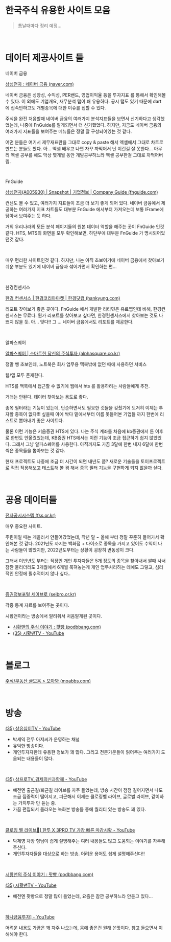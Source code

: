 # 한국주식 유용한 사이트 모음

> 틈날때마다 정리 예정...

<br>

# 데이터 제공사이트 들

네이버 금융<br>

[삼성전자 : 네이버 금융 (naver.com)](https://finance.naver.com/item/main.naver?code=005930) <br>

네이버 금융은 성장성, 수익성, PER밴드, 영업이익율 등을 투자지표 를 통해서 확인해볼 수 있다. 이 외에도 기업개요, 재무분석 탭이 꽤 유용하다. 공시 탭도 있기 때문에 dart 에 접속안하고도 개별종목에 대한 이슈를 접할 수 있다.<br>

주식을 완전 처음할때 네이버 금융의 여러가지 분석지표들을 보면서 신기하다고 생각했었는데, 나중에 FnGuide를 알게되면서 더 신기했었다. 하지만, 지금도 네이버 금융의 여러가지 지표들을 보여주는 메뉴들은 정말 잘 구성되어있는 것 같다.<br>

어떤 분들은 여기서 제무재표란을 그대로 copy & paste 해서 엑셀에서 그대로 차트로 만드는 분들도 봤다. 아... 액셀 배우고 나면 자꾸 까먹어서 난 이런걸 잘 못한다... 아무리 엑셀 공부를 해도 막상 몇개월 동안 개발공부하느라 엑셀 공부한걸 그대로 까먹어버림.

<br>

FnGuide<br>

[삼성전자(A005930) | Snapshot | 기업정보 | Company Guide (fnguide.com)](http://comp.fnguide.com/SVO2/ASP/SVD_main.asp?pGB=1&gicode=A005930&cID=&MenuYn=Y&ReportGB=&NewMenuID=11&stkGb=&strResearchYN=) <br>

컨센도 볼 수 있고, 여러가지 지표들이 조금 더 보기 좋게 되어 있다. 네이버 금융에서 제공하는 여러가지 지표 차트들도 대부분 FnGuide 에서부터 가져오는데 보통 IFrame에 담아서 보여주는 듯 하다.<br>

거의 우리나라의 모든 분석 페이지들의 원본 데이터 역할을 해주는 곳이 FnGuide 인것 같다. HTS, MTS의 화면을 모두 확인해보면, 하단부에 대부분 FnGuide 가 명시되어있던것 같다.<br>

<br>

매우 편리한 사이트인것 같다. 하지만, 나는 아직 초보이기에 네이버 금융에서 찾아보기 쉬운 부분도 있기에 네이버 금융과 섞어가면서 확인하는 편...<br>

<br>

한경컨센서스<br>

[한경 컨센서스 | 한경코리아마켓 | 한경닷컴 (hankyung.com)](https://markets.hankyung.com/consensus) <br>

리포트 찾아보기 좋은 곳이다. FnGuide 에서 개발한 리타민은 유료앱인데 비해, 한경컨센서스는 무료다. 뭔가 리포트를 찾아보고 싶다면, 한경컨센서스에서 찾아보는 것도 나쁘지 않을 듯. 아... 맞다!! 그 ... 네이버 금융에서도 리포트를 제공한다.<br>

<br>

알파스퀘어<br>

[알파스퀘어 | 스마트한 당신의 주식투자 (alphasquare.co.kr)](https://alphasquare.co.kr/home/market/market-summary?code=005930)<br>

정말 쌩 초보인데, 노트북은 회사 업무용 맥북밖에 없던 때에 사용하던 서비스<br>

웹/앱 모두 존재한다.<br>

HTS를 맥북에서 접근할 수 없기에 웹에서 hts 를 활용하려는 사람들에게 추천.<br>

거래는 안된다. 데이터 찾아보는 용도로 좋다.<br>

종목 필터라는 기능이 있는데, 단순하면서도 필요한 것들을 갖췄기에 도저히 이제는 투자할 종목이 없다!!! 싶을때 아예 싹다 밑에서부터 이름 못들어본 기업들 까지 한번에 리스트로 뽑아내기 좋은 사이트다.<br>

물론 이런 기능은 키움증권 HTS에 있다. 나는 주식 계좌를 처음에 kb증권에서 튼 이후로 한번도 안옮겼었는데, KB증권 HTS에서는 이런 기능이 조금 접근하기 쉽지 않았었다. 그래서 그냥 알파스퀘어를 사용한다. 아직까지도 가끔 3달에 한번 내지 6달에 한번씩은 종목들을 뽑아보는 것 같다.<br>

현재 프로젝트도 나중에 조금 더 시간이 되면 내년도 쯤? 새로운 기술들을 토이프로젝트로 직접 적용해보고 테스트해 볼 겸 해서 종목 필터 기능을 구현하게 되지 않을까 싶다.<br>

<br>

# 공용 데이터들

[전자공시시스템 (fss.or.kr)](https://dart.fss.or.kr/) <br>

매우 중요한 사이트. <br>

주린이일 때는 게을러서 안들어갔었는데, 작년 말 \~ 올해 부터 정말 꾸준히 들어가서 확인해본 것 같다. 2021년도 까지는 백화점 + 다이소로 종목을 가지고 있어도 수익이 나는 사람들이 많았지만, 2022년도부터는 상황이 굉장히 변동성이 크다.<br>

그래서 이번년도 부터는 직장인 개인 투자자들은 5개 정도의 종목을 찾아내서 쌀때 사서 잠깐 물리더라도 3개월에서 6개월 묵혀놓는게 개인 업무처리하는 데에도 그렇고, 심리적인 안정에 필수적이지 않나 싶다..<br>

<br>

[증권정보포털 세이브로 (seibro.or.kr)](https://seibro.or.kr/websquare/control.jsp?w2xPath=/IPORTAL/user/index.xml) <br>

각종 통계 자료를 보여주는 곳이다.<br>

시황맨이라는 방송에서 알려줘서 처음알게된 곳이다.<br>

- [시황맨의 주식 이야기 : 팟빵 (podbbang.com)](https://www.podbbang.com/channels/12522) 
- [(35) 시황맨TV - YouTube](https://www.youtube.com/channel/UCRCNBeNS8MrOwFV6h6Yjemw) 

<br>

# 블로그

[주식/부동산 글모음 > 모아봐 (moabbs.com)](http://www.moabbs.com/blogs/lists) 

<br>





# 방송

[(35) 상유십이TV - YouTube](https://www.youtube.com/channel/UCXST0Hq6CAmG0dmo3jgrlEw)

- 박세익 전무 아저씨가 운영하는 채널
- 유익한 방송이다. 
- 개인투자자한테 유용한 정보가 꽤 많다. 그리고 전문가분들이 읽어주는 여러가지 도움되는 내용들이 많다.

<br>

[(35) 삼프로TV_경제의신과함께 - YouTube](https://www.youtube.com/c/삼프로tv)

- 예전엔 출근길/퇴근길 라이브를 자주 들었는데, 방송 시간이 점점 길어지면서 나도 조금 집중력이 떨어지고, 피곤해서 이제는 클로징벨 라이브, 글로벌 라이브, 같이하는 가치투자 만 듣는 중.
- 가끔 편집되서 올라오는 녹화본 방송들 중에 퀄리티 있는 방송도 꽤 있다.

<br>

[클로징 벨 라이브🔔\] 한투 X 3PRO TV 가장 빠른 마감시황 - YouTube](https://www.youtube.com/playlist?list=PLeRC8OPrB2BD0TXJMaG9Zdzr0qrVdOvbG) <br>

- 박제영 차장 형님이 쉽게 설명해주는 여러 내용들도 많고 도움되는 이야기를 자주해주신다.
- 개인투자자들을 대상으로 하는 방송. 어려운 용어도 쉽게 설명해주신다!!

<br>

[시황맨의 주식 이야기 : 팟빵 (podbbang.com)](https://www.podbbang.com/channels/12522) <br>

[(35) 시황맨TV - YouTube](https://www.youtube.com/channel/UCRCNBeNS8MrOwFV6h6Yjemw) <br>

- 예전엔 팟빵으로 정말 많이 들었는데, 요즘은 잠깐 공부하느라 안듣고 있다... 

<br>

[하나금융투자\] - YouTube](https://www.youtube.com/c/하나TV최고)<br>

어려운 내용도 가끔은 꽤 자주 나오는데, 몸에 좋은건 원래 쓴맛이다. 참고 들으면서 이해해야 한다.<br>

<br>











